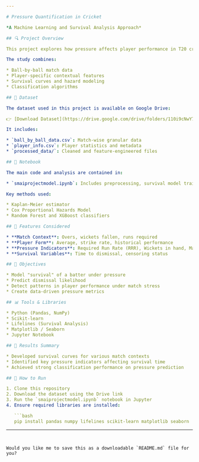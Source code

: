 ```yaml
---

# Pressure Quantification in Cricket

*A Machine Learning and Survival Analysis Approach*

## 🔍 Project Overview

This project explores how pressure affects player performance in T20 cricket, using machine learning models and survival analysis. We quantify and model "pressure" situations, aiming to predict how players behave under stress during a match.

The study combines:

* Ball-by-ball match data
* Player-specific contextual features
* Survival curves and hazard modeling
* Classification algorithms

## 📁 Dataset

The dataset used in this project is available on Google Drive:

👉 [Download Dataset](https://drive.google.com/drive/folders/110i9cNwY7DG2_rnF0KQ7SaYpjXvGRmRD?usp=drive_link)

It includes:

* `ball_by_ball_data.csv`: Match-wise granular data
* `player_info.csv`: Player statistics and metadata
* `processed_data/`: Cleaned and feature-engineered files

## 📓 Notebook

The main code and analysis are contained in:

* `smaiprojectmodel.ipynb`: Includes preprocessing, survival model training, classification experiments, and visualizations.

Key methods used:

* Kaplan-Meier estimator
* Cox Proportional Hazards Model
* Random Forest and XGBoost classifiers

## 🧠 Features Considered

* **Match Context**: Overs, wickets fallen, runs required
* **Player Form**: Average, strike rate, historical performance
* **Pressure Indicators**: Required Run Rate (RRR), Wickets in hand, Match Phase
* **Survival Variables**: Time to dismissal, censoring status

## 🎯 Objectives

* Model "survival" of a batter under pressure
* Predict dismissal likelihood
* Detect patterns in player performance under match stress
* Create data-driven pressure metrics

## 📊 Tools & Libraries

* Python (Pandas, NumPy)
* Scikit-learn
* Lifelines (Survival Analysis)
* Matplotlib / Seaborn
* Jupyter Notebook

## 📝 Results Summary

* Developed survival curves for various match contexts
* Identified key pressure indicators affecting survival time
* Achieved strong classification performance on pressure prediction

## 🧪 How to Run

1. Clone this repository
2. Download the dataset using the Drive link
3. Run the `smaiprojectmodel.ipynb` notebook in Jupyter
4. Ensure required libraries are installed:

   ```bash
   pip install pandas numpy lifelines scikit-learn matplotlib seaborn
   ```

---
```


Would you like me to save this as a downloadable `README.md` file for you?
